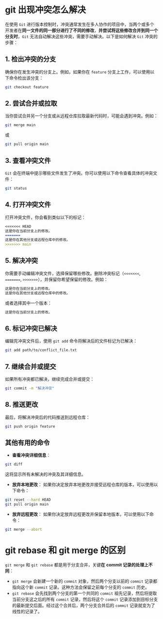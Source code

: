 # git 出现冲突怎么解决

在使用 `Git` 进行版本控制时，冲突通常发生在多人协作的项目中，当两个或多个开发者在**同一文件的同一部分进行了不同的修改**，**并尝试将这些修改合并到同一个分支时**，`Git` 无法自动解决这些冲突，需要手动解决。以下是如何解决 `Git` 冲突的步骤：

## 1. 检出冲突的分支

确保你在发生冲突的分支上。例如，如果你在 `feature` 分支上工作，可以使用以下命令检出该分支：

```sh
git checkout feature
```

## 2. 尝试合并或拉取

当你尝试合并另一个分支或从远程仓库拉取最新代码时，可能会遇到冲突。例如：

```sh
git merge main
```

或

```sh
git pull origin main
```



## 3. 查看冲突文件

`Git` 会在终端中提示哪些文件发生了冲突。你可以使用以下命令查看具体的冲突文件：

```sh
git status
```



## 4. 打开冲突文件

打开冲突文件，你会看到类似以下的标记：

```markdown
<<<<<<< HEAD
这是你在当前分支上的修改。
=======
这是你在其他分支或远程仓库中的修改。
>>>>>>> main
```



## 5. 解决冲突

你需要手动编辑冲突文件，选择保留哪些修改。删除冲突标记（`<<<<<<<`, `=======`, `>>>>>>>`），并保留你希望保留的修改。例如：

```markdown
这是你在当前分支上的修改。
这是你在其他分支或远程仓库中的修改。
```

或者选择其中一个版本：

```markdown
这是你在当前分支上的修改。
```



## 6. 标记冲突已解决

编辑完冲突文件后，使用 `git add` 命令将解决后的文件标记为已解决：

```sh
git add path/to/conflict_file.txt
```



## 7. 继续合并或提交

如果所有冲突都已解决，继续完成合并或提交：

```sh
git commit -m "解决冲突"
```



## 8. 推送更改

最后，将解决冲突后的代码推送到远程仓库：

```sh
git push origin feature
```



## 其他有用的命令

- **查看冲突详细信息**：

```sh
git diff
```

这将显示所有未解决的冲突及其详细信息。

- **放弃本地更改**： 如果你决定放弃本地更改并接受远程仓库的版本，可以使用以下命令：

```sh
git reset --hard HEAD
git pull origin main
```

- **放弃远程更改**： 如果你决定放弃远程更改并保留本地版本，可以使用以下命令：

```sh
git merge --abort
```



# git rebase 和 git merge 的区别

`git merge` 和 `git rebase` 都是用于分支合并，关键**在** **commit 记录的处理上不同**：

- `git merge` 会新建一个新的 `commit` 对象，然后两个分支以前的 `commit` 记录都指向这个新 `commit` 记录。这种方法会保留之前每个分支的 `commit` 历史。
- `git rebase` 会先找到两个分支的第一个共同的 `commit` 祖先记录，然后将提取当前分支这之后的所有 `commit` 记录，然后将这个 `commit` 记录添加到目标分支的最新提交后面。经过这个合并后，两个分支合并后的 `commit` 记录就变为了线性的记录了。



